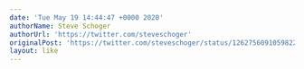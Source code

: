 ```yaml
---
date: 'Tue May 19 14:44:47 +0000 2020'
authorName: Steve Schoger
authorUrl: 'https://twitter.com/steveschoger'
originalPost: 'https://twitter.com/steveschoger/status/1262756091059822595'
layout: like
---
```

